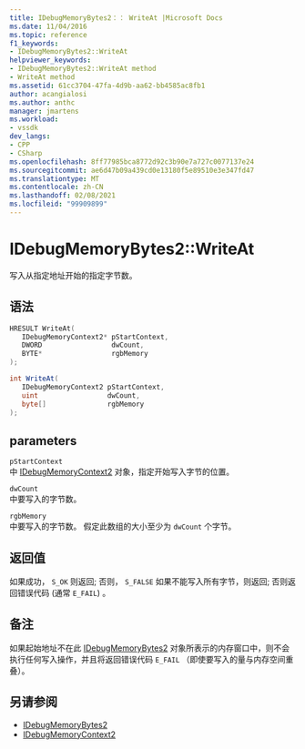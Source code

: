 ```yaml
---
title: IDebugMemoryBytes2：： WriteAt |Microsoft Docs
ms.date: 11/04/2016
ms.topic: reference
f1_keywords:
- IDebugMemoryBytes2::WriteAt
helpviewer_keywords:
- IDebugMemoryBytes2::WriteAt method
- WriteAt method
ms.assetid: 61cc3704-47fa-4d9b-aa62-bb4585ac8fb1
author: acangialosi
ms.author: anthc
manager: jmartens
ms.workload:
- vssdk
dev_langs:
- CPP
- CSharp
ms.openlocfilehash: 8ff77985bca8772d92c3b90e7a727c0077137e24
ms.sourcegitcommit: ae6d47b09a439cd0e13180f5e89510e3e347fd47
ms.translationtype: MT
ms.contentlocale: zh-CN
ms.lasthandoff: 02/08/2021
ms.locfileid: "99909899"
---
```

# <a name="idebugmemorybytes2writeat"></a>IDebugMemoryBytes2::WriteAt
写入从指定地址开始的指定字节数。

## <a name="syntax"></a>语法

```cpp
HRESULT WriteAt( 
   IDebugMemoryContext2* pStartContext,
   DWORD                 dwCount,
   BYTE*                 rgbMemory
);
```

```csharp
int WriteAt(
   IDebugMemoryContext2 pStartContext,
   uint                 dwCount,
   byte[]               rgbMemory
);
```

## <a name="parameters"></a>parameters
`pStartContext`\
中 [IDebugMemoryContext2](../../../extensibility/debugger/reference/idebugmemorycontext2.md) 对象，指定开始写入字节的位置。

`dwCount`\
中要写入的字节数。

`rgbMemory`\
中要写入的字节数。 假定此数组的大小至少为 `dwCount` 个字节。

## <a name="return-value"></a>返回值
 如果成功， `S_OK` 则返回; 否则， `S_FALSE` 如果不能写入所有字节，则返回; 否则返回错误代码 (通常 `E_FAIL`) 。

## <a name="remarks"></a>备注
 如果起始地址不在此 [IDebugMemoryBytes2](../../../extensibility/debugger/reference/idebugmemorybytes2.md) 对象所表示的内存窗口中，则不会执行任何写入操作，并且将返回错误代码 `E_FAIL` （即使要写入的量与内存空间重叠）。

## <a name="see-also"></a>另请参阅
- [IDebugMemoryBytes2](../../../extensibility/debugger/reference/idebugmemorybytes2.md)
- [IDebugMemoryContext2](../../../extensibility/debugger/reference/idebugmemorycontext2.md)
